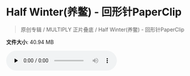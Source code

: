 # Half Winter(养鳖) - 回形针PaperClip

> 原创专辑 / MULTIPLY 正片叠底 / Half Winter(养鳖) - 回形针PaperClip

**文件大小**: 40.94 MB

<audio preload="none" controls><source src="https://file.hsyhx.top/archive/原创专辑/MULTIPLY 正片叠底/Half Winter(养鳖) - 回形针PaperClip.flac" type="audio/mpeg">🤔 您的浏览器不支持此音频格式</audio>